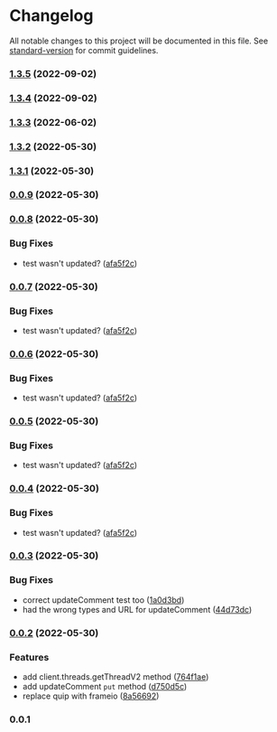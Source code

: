 # Changelog

All notable changes to this project will be documented in this file. See [standard-version](https://github.com/conventional-changelog/standard-version) for commit guidelines.

### [1.3.5](https://github.com/fartinmartin/frameio-api-typescript/compare/v1.3.4...v1.3.5) (2022-09-02)

### [1.3.4](https://github.com/fartinmartin/frameio-api-typescript/compare/v1.3.3...v1.3.4) (2022-09-02)

### [1.3.3](https://github.com/fartinmartin/frameio-api-typescript/compare/v1.3.2...v1.3.3) (2022-06-02)

### [1.3.2](https://github.com/fartinmartin/frameio-api-typescript/compare/v1.3.1...v1.3.2) (2022-05-30)

### [1.3.1](https://github.com/fartinmartin/frameio-api-typescript/compare/v0.0.9...v1.3.1) (2022-05-30)

### [0.0.9](https://github.com/fartinmartin/frameio-api-typescript/compare/v0.0.8...v0.0.9) (2022-05-30)

### [0.0.8](https://github.com/fartinmartin/frameio-api-typescript/compare/v0.0.3...v0.0.8) (2022-05-30)


### Bug Fixes

* test wasn't updated? ([afa5f2c](https://github.com/fartinmartin/frameio-api-typescript/commit/afa5f2ccb42b37505631e7ad719d34cfa8490a2c))

### [0.0.7](https://github.com/fartinmartin/frameio-api-typescript/compare/v0.0.3...v0.0.7) (2022-05-30)


### Bug Fixes

* test wasn't updated? ([afa5f2c](https://github.com/fartinmartin/frameio-api-typescript/commit/afa5f2ccb42b37505631e7ad719d34cfa8490a2c))

### [0.0.6](https://github.com/fartinmartin/frameio-api-typescript/compare/v0.0.3...v0.0.6) (2022-05-30)


### Bug Fixes

* test wasn't updated? ([afa5f2c](https://github.com/fartinmartin/frameio-api-typescript/commit/afa5f2ccb42b37505631e7ad719d34cfa8490a2c))

### [0.0.5](https://github.com/fartinmartin/frameio-api-typescript/compare/v0.0.3...v0.0.5) (2022-05-30)


### Bug Fixes

* test wasn't updated? ([afa5f2c](https://github.com/fartinmartin/frameio-api-typescript/commit/afa5f2ccb42b37505631e7ad719d34cfa8490a2c))

### [0.0.4](https://github.com/fartinmartin/frameio-api-typescript/compare/v0.0.3...v0.0.4) (2022-05-30)


### Bug Fixes

* test wasn't updated? ([afa5f2c](https://github.com/fartinmartin/frameio-api-typescript/commit/afa5f2ccb42b37505631e7ad719d34cfa8490a2c))

### [0.0.3](https://github.com/fartinmartin/frameio-api-typescript/compare/v0.0.2...v0.0.3) (2022-05-30)


### Bug Fixes

* correct updateComment test too ([1a0d3bd](https://github.com/fartinmartin/frameio-api-typescript/commit/1a0d3bdbd405d187fdb2bbf83d1e2e6c9fd7b986))
* had the wrong types and URL for updateComment ([44d73dc](https://github.com/fartinmartin/frameio-api-typescript/commit/44d73dccf2696ddde0e669be5b9d95a58c511298))

### [0.0.2](https://github.com/fartinmartin/frameio-api-typescript/compare/v1.2.1...v0.0.2) (2022-05-30)


### Features

* add client.threads.getThreadV2 method ([764f1ae](https://github.com/fartinmartin/frameio-api-typescript/commit/764f1aebb459300700445604f8abaa64f1a0dedd))
* add updateComment `put` method ([d750d5c](https://github.com/fartinmartin/frameio-api-typescript/commit/d750d5cce0c7ade28218639733dc29e653e2d8f6))
* replace quip with frameio ([8a56692](https://github.com/fartinmartin/frameio-api-typescript/commit/8a56692b0753a3ec63bb786c1a0130c7c48f210a))

### 0.0.1
